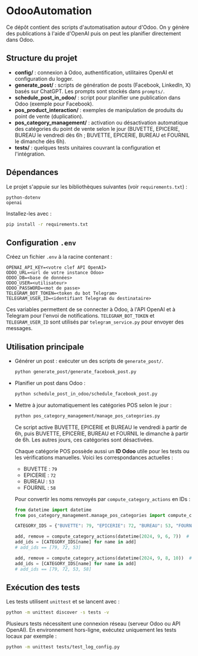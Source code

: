 # OdooAutomation

Ce dépôt contient des scripts d'automatisation autour d'Odoo. On y génère des publications à l'aide d'OpenAI puis on peut les planifier directement dans Odoo.

## Structure du projet

- **config/** : connexion à Odoo, authentification, utilitaires OpenAI et configuration du logger.
- **generate_post/** : scripts de génération de posts (Facebook, LinkedIn, X) basés sur ChatGPT. Les prompts sont stockés dans `prompts/`.
- **schedule_post_in_odoo/** : script pour planifier une publication dans Odoo (exemple pour Facebook).
- **pos_product_interaction/** : exemples de manipulation de produits du point de vente (duplication).
- **pos_category_management/** : activation ou désactivation automatique des catégories du point de vente selon le jour (BUVETTE, EPICERIE, BUREAU le vendredi dès 6h ; BUVETTE, EPICERIE, BUREAU et FOURNIL le dimanche dès 6h).
- **tests/** : quelques tests unitaires couvrant la configuration et l'intégration.

## Dépendances

Le projet s'appuie sur les bibliothèques suivantes (voir `requirements.txt`) :

```
python-dotenv
openai
```

Installez-les avec :

```bash
pip install -r requirements.txt
```

## Configuration `.env`

Créez un fichier `.env` à la racine contenant :

```dotenv
OPENAI_API_KEY=<votre clef API OpenAI>
ODOO_URL=<url de votre instance Odoo>
ODOO_DB=<base de données>
ODOO_USER=<utilisateur>
ODOO_PASSWORD=<mot de passe>
TELEGRAM_BOT_TOKEN=<token du bot Telegram>
TELEGRAM_USER_ID=<identifiant Telegram du destinataire>
```

Ces variables permettent de se connecter à Odoo, à l'API OpenAI et à Telegram pour l'envoi de notifications. `TELEGRAM_BOT_TOKEN` et `TELEGRAM_USER_ID` sont utilisés par `telegram_service.py` pour envoyer des messages.

## Utilisation principale

- Générer un post : exécuter un des scripts de `generate_post/`.
  ```bash
  python generate_post/generate_facebook_post.py
  ```
- Planifier un post dans Odoo :
  ```bash
  python schedule_post_in_odoo/schedule_facebook_post.py
  ```
- Mettre à jour automatiquement les catégories POS selon le jour :
  ```bash
  python pos_category_management/manage_pos_categories.py
  ```
  Ce script active BUVETTE, EPICERIE et BUREAU le vendredi à partir de 6h, puis BUVETTE, EPICERIE, BUREAU et FOURNIL le dimanche à partir de 6h. Les autres jours, ces catégories sont désactivées.

  Chaque catégorie POS possède aussi un **ID Odoo** utile pour les tests ou les vérifications manuelles. Voici les correspondances actuelles :

  - BUVETTE : `79`
  - EPICERIE : `72`
  - BUREAU : `53`
  - FOURNIL : `58`

  Pour convertir les noms renvoyés par `compute_category_actions` en IDs :

  ```python
  from datetime import datetime
  from pos_category_management.manage_pos_categories import compute_category_actions

  CATEGORY_IDS = {"BUVETTE": 79, "EPICERIE": 72, "BUREAU": 53, "FOURNIL": 58}

  add, remove = compute_category_actions(datetime(2024, 9, 6, 7))  # Vendredi 07h
  add_ids = [CATEGORY_IDS[name] for name in add]
  # add_ids == [79, 72, 53]

  add, remove = compute_category_actions(datetime(2024, 9, 8, 10))  # Dimanche 10h
  add_ids = [CATEGORY_IDS[name] for name in add]
  # add_ids == [79, 72, 53, 58]
  ```

## Exécution des tests

Les tests utilisent `unittest` et se lancent avec :

```bash
python -m unittest discover -s tests -v
```

Plusieurs tests nécessitent une connexion réseau (serveur Odoo ou API OpenAI). En environnement hors-ligne, exécutez uniquement les tests locaux par exemple :

```bash
python -m unittest tests/test_log_config.py
```
